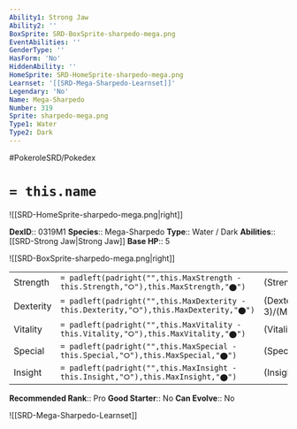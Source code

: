 ```yaml
---
Ability1: Strong Jaw
Ability2: ''
BoxSprite: SRD-BoxSprite-sharpedo-mega.png
EventAbilities: ''
GenderType: ''
HasForm: 'No'
HiddenAbility: ''
HomeSprite: SRD-HomeSprite-sharpedo-mega.png
Learnset: '[[SRD-Mega-Sharpedo-Learnset]]'
Legendary: 'No'
Name: Mega-Sharpedo
Number: 319
Sprite: sharpedo-mega.png
Type1: Water
Type2: Dark
---
```


#PokeroleSRD/Pokedex

# `= this.name`

![[SRD-HomeSprite-sharpedo-mega.png|right]]

**DexID**:: 0319M1
**Species**:: Mega-Sharpedo
**Type**:: Water / Dark
**Abilities**:: [[SRD-Strong Jaw|Strong Jaw]]
**Base HP**:: 5

![[SRD-BoxSprite-sharpedo-mega.png|right]]

|           |                                                                                        |                                          |
| --------- | -------------------------------------------------------------------------------------- | ---------------------------------------- |
| Strength  | `= padleft(padright("",this.MaxStrength - this.Strength,"⭘"),this.MaxStrength,"⬤")`    | (Strength::4)/(MaxStrength::8)   |
| Dexterity | `= padleft(padright("",this.MaxDexterity - this.Dexterity,"⭘"),this.MaxDexterity,"⬤")` | (Dexterity:: 3)/(MaxDexterity::6) |
| Vitality  | `= padleft(padright("",this.MaxVitality - this.Vitality,"⭘"),this.MaxVitality,"⬤")`    | (Vitality::2)/(MaxVitality::5)   |
| Special   | `= padleft(padright("",this.MaxSpecial - this.Special,"⭘"),this.MaxSpecial,"⬤")`       | (Special::3)/(MaxSpecial::6)     |
| Insight   | `= padleft(padright("",this.MaxInsight - this.Insight,"⭘"),this.MaxInsight,"⬤")`       | (Insight::2)/(MaxInsight::4)     |

**Recommended Rank**:: Pro
**Good Starter**:: No
**Can Evolve**:: No

![[SRD-Mega-Sharpedo-Learnset]]